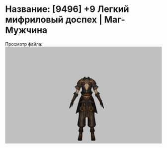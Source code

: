 # Название: [9496] +9 Легкий мифриловый доспех | Маг-Мужчина

Просмотр файла:
![p040021.png](p040021.png)